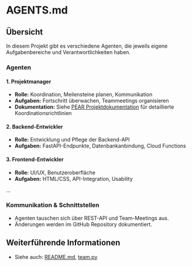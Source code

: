 # AGENTS.md

## Übersicht

In diesem Projekt gibt es verschiedene Agenten, die jeweils eigene Aufgabenbereiche und Verantwortlichkeiten haben.

### Agenten

#### 1. Projektmanager
- **Rolle:** Koordination, Meilensteine planen, Kommunikation
- **Aufgaben:** Fortschritt überwachen, Teammeetings organisieren
- **Dokumentation:** Siehe [PEAR Projektdokumentation](./docs/dokumentation-pear.md) für detaillierte Koordinationsrichtlinien

#### 2. Backend-Entwickler
- **Rolle:** Entwicklung und Pflege der Backend-API
- **Aufgaben:** FastAPI-Endpunkte, Datenbankanbindung, Cloud Functions

#### 3. Frontend-Entwickler
- **Rolle:** UI/UX, Benutzeroberfläche
- **Aufgaben:** HTML/CSS, API-Integration, Usability

...

### Kommunikation & Schnittstellen

- Agenten tauschen sich über REST-API und Team-Meetings aus.
- Änderungen werden im GitHub Repository dokumentiert.

## Weiterführende Informationen

- Siehe auch: [README.md](./README.md), [team.py](./team.py)